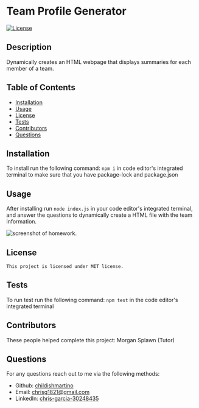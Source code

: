 # Team Profile Generator

[![License](https://img.shields.io/badge/License-MIT-blue.svg)](https://opensource.org/licenses/MIT)

## Description
Dynamically creates an HTML webpage that displays summaries for each member of a team. 


## Table of Contents
* [Installation](#installation)
* [Usage](#usage)
* [License](#license)
* [Tests](#tests)
* [Contributors](#contributors)
* [Questions](#questions)

## Installation
To install run the following command: ```npm i```  in code editor's integrated terminal to make sure that you have package-lock and package.json

## Usage
After installing run ```node index.js``` in your code editor's integrated terminal, and answer the questions to dynamically create a HTML file  with the team information.

![screenshot of homework.](./assets/HW10.gif)

## License 
    
    This project is licensed under MIT license.

## Tests
To run test run the following command: ```npm test``` in the code editor's integrated terminal

## Contributors
These people helped complete this project: Morgan Splawn (Tutor)

## Questions
For any questions reach out to me via the following methods: 
* Github: [childishmartino](https://github.com/childishmartino)
* Email: [chrisg1821@gmail.com](mailto:chrisg1821@gmail.com)
* LinkedIn: [chris-garcia-30248435](https://www.linkedin.com/in/chris-garcia-30248435/)


